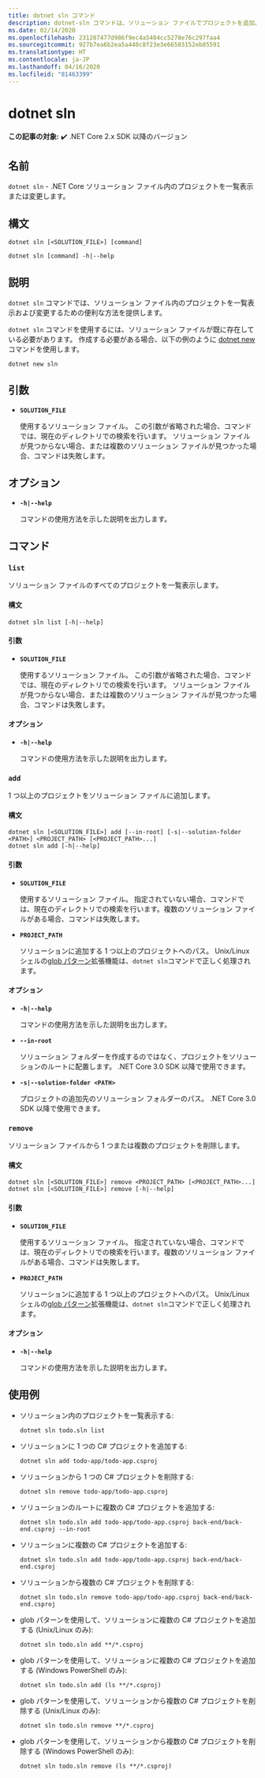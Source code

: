 ```yaml
---
title: dotnet sln コマンド
description: dotnet-sln コマンドは、ソリューション ファイルでプロジェクトを追加、削除、一覧表示するための便利なオプションを提供します。
ms.date: 02/14/2020
ms.openlocfilehash: 231287477d986f9ec4a5404cc5278e76c297faa4
ms.sourcegitcommit: 927b7ea6b2ea5a440c8f23e3e66503152eb85591
ms.translationtype: HT
ms.contentlocale: ja-JP
ms.lasthandoff: 04/16/2020
ms.locfileid: "81463399"
---
```

# <a name="dotnet-sln"></a>dotnet sln

**この記事の対象:** ✔️ .NET Core 2.x SDK 以降のバージョン

## <a name="name"></a>名前

`dotnet sln` - .NET Core ソリューション ファイル内のプロジェクトを一覧表示または変更します。

## <a name="synopsis"></a>構文

```dotnetcli
dotnet sln [<SOLUTION_FILE>] [command]

dotnet sln [command] -h|--help
```

## <a name="description"></a>説明

`dotnet sln` コマンドでは、ソリューション ファイル内のプロジェクトを一覧表示および変更するための便利な方法を提供します。

`dotnet sln` コマンドを使用するには、ソリューション ファイルが既に存在している必要があります。 作成する必要がある場合、以下の例のように [dotnet new](dotnet-new.md) コマンドを使用します。

```dotnetcli
dotnet new sln
```

## <a name="arguments"></a>引数

- **`SOLUTION_FILE`**

  使用するソリューション ファイル。 この引数が省略された場合、コマンドでは、現在のディレクトリでの検索を行います。 ソリューション ファイルが見つからない場合、または複数のソリューション ファイルが見つかった場合、コマンドは失敗します。

## <a name="options"></a>オプション

- **`-h|--help`**

  コマンドの使用方法を示した説明を出力します。

## <a name="commands"></a>コマンド

### `list`

ソリューション ファイルのすべてのプロジェクトを一覧表示します。

#### <a name="synopsis"></a>構文

```dotnetcli
dotnet sln list [-h|--help]
```

#### <a name="arguments"></a>引数

- **`SOLUTION_FILE`**

  使用するソリューション ファイル。 この引数が省略された場合、コマンドでは、現在のディレクトリでの検索を行います。 ソリューション ファイルが見つからない場合、または複数のソリューション ファイルが見つかった場合、コマンドは失敗します。

#### <a name="options"></a>オプション

- **`-h|--help`**

  コマンドの使用方法を示した説明を出力します。
  
### `add`

1 つ以上のプロジェクトをソリューション ファイルに追加します。

#### <a name="synopsis"></a>構文

```dotnetcli
dotnet sln [<SOLUTION_FILE>] add [--in-root] [-s|--solution-folder <PATH>] <PROJECT_PATH> [<PROJECT_PATH>...]
dotnet sln add [-h|--help]
```

#### <a name="arguments"></a>引数

- **`SOLUTION_FILE`**

  使用するソリューション ファイル。 指定されていない場合、コマンドでは、現在のディレクトリでの検索を行います。複数のソリューション ファイルがある場合、コマンドは失敗します。

- **`PROJECT_PATH`**

  ソリューションに追加する 1 つ以上のプロジェクトへのパス。 Unix/Linux シェルの[glob パターン](https://en.wikipedia.org/wiki/Glob_(programming))拡張機能は、`dotnet sln`コマンドで正しく処理されます。

#### <a name="options"></a>オプション

- **`-h|--help`**

  コマンドの使用方法を示した説明を出力します。

- **`--in-root`**

  ソリューション フォルダーを作成するのではなく、プロジェクトをソリューションのルートに配置します。 .NET Core 3.0 SDK 以降で使用できます。

- **`-s|--solution-folder <PATH>`**

  プロジェクトの追加先のソリューション フォルダーのパス。 .NET Core 3.0 SDK 以降で使用できます。

### `remove`

ソリューション ファイルから 1 つまたは複数のプロジェクトを削除します。

#### <a name="synopsis"></a>構文

```dotnetcli
dotnet sln [<SOLUTION_FILE>] remove <PROJECT_PATH> [<PROJECT_PATH>...]
dotnet sln [<SOLUTION_FILE>] remove [-h|--help]
```

#### <a name="arguments"></a>引数

- **`SOLUTION_FILE`**

  使用するソリューション ファイル。 指定されていない場合、コマンドでは、現在のディレクトリでの検索を行います。複数のソリューション ファイルがある場合、コマンドは失敗します。

- **`PROJECT_PATH`**

  ソリューションに追加する 1 つ以上のプロジェクトへのパス。 Unix/Linux シェルの[glob パターン](https://en.wikipedia.org/wiki/Glob_(programming))拡張機能は、`dotnet sln`コマンドで正しく処理されます。

#### <a name="options"></a>オプション

- **`-h|--help`**

  コマンドの使用方法を示した説明を出力します。

## <a name="examples"></a>使用例

- ソリューション内のプロジェクトを一覧表示する:

  ```dotnetcli
  dotnet sln todo.sln list
  ```

- ソリューションに 1 つの C# プロジェクトを追加する:

  ```dotnetcli
  dotnet sln add todo-app/todo-app.csproj
  ```

- ソリューションから 1 つの C# プロジェクトを削除する:

  ```dotnetcli
  dotnet sln remove todo-app/todo-app.csproj
  ```

- ソリューションのルートに複数の C# プロジェクトを追加する:

  ```dotnetcli
  dotnet sln todo.sln add todo-app/todo-app.csproj back-end/back-end.csproj --in-root
  ```

- ソリューションに複数の C# プロジェクトを追加する:

  ```dotnetcli
  dotnet sln todo.sln add todo-app/todo-app.csproj back-end/back-end.csproj
  ```

- ソリューションから複数の C# プロジェクトを削除する:

  ```dotnetcli
  dotnet sln todo.sln remove todo-app/todo-app.csproj back-end/back-end.csproj
  ```

- glob パターンを使用して、ソリューションに複数の C# プロジェクトを追加する (Unix/Linux のみ):

  ```dotnetcli
  dotnet sln todo.sln add **/*.csproj
  ```

- glob パターンを使用して、ソリューションに複数の C# プロジェクトを追加する (Windows PowerShell のみ):

  ```dotnetcli
  dotnet sln todo.sln add (ls **/*.csproj)
  ```

- glob パターンを使用して、ソリューションから複数の C# プロジェクトを削除する (Unix/Linux のみ):

  ```dotnetcli
  dotnet sln todo.sln remove **/*.csproj
  ```

- glob パターンを使用して、ソリューションから複数の C# プロジェクトを削除する (Windows PowerShell のみ):

  ```dotnetcli
  dotnet sln todo.sln remove (ls **/*.csproj)
  ```
